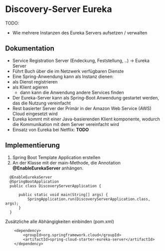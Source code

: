 # Discovery-Server Eureka

TODO: 
- Wie mehrere Instanzen des Eureka Servers aufsetzen / verwalten 

## Dokumentation
- Service Registration Server (Endeckung, Feststellung, ..) -> Eureka Server
- Führt Buch über die im Netzwerk verfügbaren Dienste
- Eine Spring-Anwendung kann als Instanz dienen:
 - als Dienst registrieren
 - als Klient agieren 
     - dann kann die Anwendung andere Services finden
- Der Eureka-Server kann als Spring-Boot Anwendung gestartet werden, das die Nutzung vereinfacht
- Rest basierter Server der Primär in der Amazon Web Service (AWS) Cloud eingesetzt wird
- Eureka kommt mit einer Java-basierenden Klient komponente, wodurch die Kommunikation mit dem Server vereinfacht wird
- Einsatz von Eureka bei Netflix: **TODO**

## Implementierung

1. Spring Boot Template Application erstellen
2. An der Klasse mit der main-Methode, die Annotation **@EnableEurekaServer** anhängen.
```
  @EnableEurekaServer
  @SpringBootApplication
  public class DiscoveryServerApplication {
  
      public static void main(String[] args) {
          SpringApplication.run(DiscoveryServerApplication.class, args);
      }
  }
```
    	
  Zusätzliche alle Abhängigkeiten einbinden (pom.xml)
```
    <dependency>
		<groupId>org.springframework.cloud</groupId>
		<artifactId>spring-cloud-starter-eureka-server</artifactId>
	</dependency>
```

